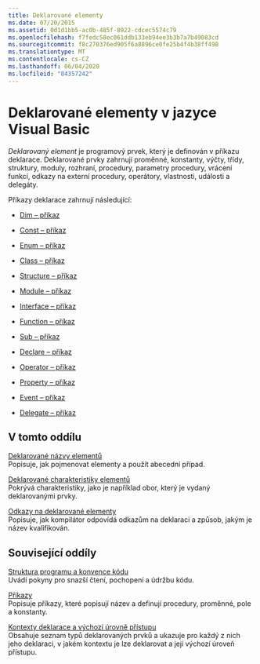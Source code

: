 ```yaml
---
title: Deklarované elementy
ms.date: 07/20/2015
ms.assetid: 0d1d1bb5-ac0b-485f-8922-cdcec5574c79
ms.openlocfilehash: f7fedc58ec061ddb133eb94ee3b3b7a7b49083cd
ms.sourcegitcommit: f8c270376ed905f6a8896ce0fe25b4f4b38ff498
ms.translationtype: MT
ms.contentlocale: cs-CZ
ms.lasthandoff: 06/04/2020
ms.locfileid: "84357242"
---
```

# <a name="declared-elements-in-visual-basic"></a>Deklarované elementy v jazyce Visual Basic
*Deklarovaný element* je programový prvek, který je definován v příkazu deklarace. Deklarované prvky zahrnují proměnné, konstanty, výčty, třídy, struktury, moduly, rozhraní, procedury, parametry procedury, vrácení funkcí, odkazy na externí procedury, operátory, vlastnosti, události a delegáty.  
  
 Příkazy deklarace zahrnují následující:  
  
- [Dim – příkaz](../../../language-reference/statements/dim-statement.md)  
  
- [Const – příkaz](../../../language-reference/statements/const-statement.md)  
  
- [Enum – příkaz](../../../language-reference/statements/enum-statement.md)  
  
- [Class – příkaz](../../../language-reference/statements/class-statement.md)  
  
- [Structure – příkaz](../../../language-reference/statements/structure-statement.md)  
  
- [Module – příkaz](../../../language-reference/statements/module-statement.md)  
  
- [Interface – příkaz](../../../language-reference/statements/interface-statement.md)  
  
- [Function – příkaz](../../../language-reference/statements/function-statement.md)  
  
- [Sub – příkaz](../../../language-reference/statements/sub-statement.md)  
  
- [Declare – příkaz](../../../language-reference/statements/declare-statement.md)  
  
- [Operator – příkaz](../../../language-reference/statements/operator-statement.md)  
  
- [Property – příkaz](../../../language-reference/statements/property-statement.md)  
  
- [Event – příkaz](../../../language-reference/statements/event-statement.md)  
  
- [Delegate – příkaz](../../../language-reference/statements/delegate-statement.md)  
  
## <a name="in-this-section"></a>V tomto oddílu  
 [Deklarované názvy elementů](declared-element-names.md)  
 Popisuje, jak pojmenovat elementy a použít abecední případ.  
  
 [Deklarované charakteristiky elementů](declared-element-characteristics.md)  
 Pokrývá charakteristiky, jako je například obor, který je vydaný deklarovanými prvky.  
  
 [Odkazy na deklarované elementy](references-to-declared-elements.md)  
 Popisuje, jak kompilátor odpovídá odkazům na deklaraci a způsob, jakým je název kvalifikován.  
  
## <a name="related-sections"></a>Související oddíly  
 [Struktura programu a konvence kódu](../../program-structure/program-structure-and-code-conventions.md)  
 Uvádí pokyny pro snazší čtení, pochopení a údržbu kódu.  
  
 [Příkazy](../../../language-reference/statements/index.md)  
 Popisuje příkazy, které popisují název a definují procedury, proměnné, pole a konstanty.  
  
 [Kontexty deklarace a výchozí úrovně přístupu](../../../language-reference/statements/declaration-contexts-and-default-access-levels.md)  
 Obsahuje seznam typů deklarovaných prvků a ukazuje pro každý z nich jeho deklaraci, v jakém kontextu je lze deklarovat a její výchozí úroveň přístupu.
